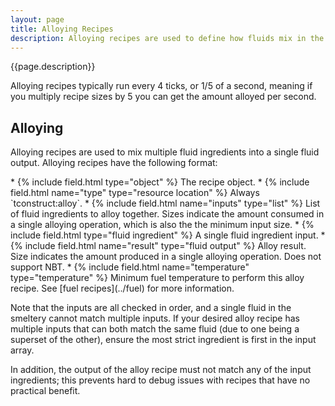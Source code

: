 ```yaml
---
layout: page
title: Alloying Recipes
description: Alloying recipes are used to define how fluids mix in the smeltery or alloyer in Tinkers' Construct.
---
```

{{page.description}}

Alloying recipes typically run every 4 ticks, or 1/5 of a second, meaning if you multiply recipe sizes by 5 you can get the amount alloyed per second.

## Alloying

Alloying recipes are used to mix multiple fluid ingredients into a single fluid output. Alloying recipes have the following format:

<div class="treeview" markdown=1>
* {% include field.html type="object" %} The recipe object.
    * {% include field.html name="type" type="resource location" %} Always `tconstruct:alloy`.
    * {% include field.html name="inputs" type="list" %} List of fluid ingredients to alloy together. Sizes indicate the amount consumed in a single alloying operation, which is also the the minimum input size.
        * {% include field.html type="fluid ingredient" %} A single fluid ingredient input.
    * {% include field.html name="result" type="fluid output" %} Alloy result. Size indicates the amount produced in a single alloying operation. Does not support NBT.
    * {% include field.html name="temperature" type="temperature" %} Minimum fuel temperature to perform this alloy recipe. See [fuel recipes](../fuel) for more information.
</div>

Note that the inputs are all checked in order, and a single fluid in the smeltery cannot match multiple inputs. If your desired alloy recipe has multiple inputs that can both match the same fluid (due to one being a superset of the other), ensure the most strict ingredient is first in the input array.

In addition, the output of the alloy recipe must not match any of the input ingredients; this prevents hard to debug issues with recipes that have no practical benefit.